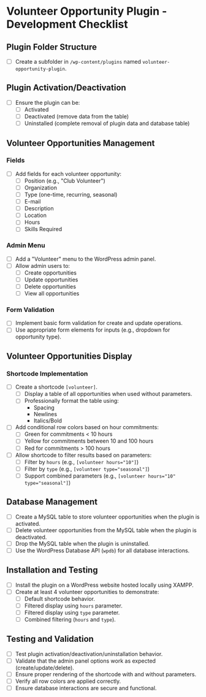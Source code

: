 # Volunteer Opportunity Plugin - Development Checklist

## Plugin Folder Structure

- [ ] Create a subfolder in `/wp-content/plugins` named `volunteer-opportunity-plugin`.

## Plugin Activation/Deactivation

- [ ] Ensure the plugin can be:
  - [ ] Activated
  - [ ] Deactivated (remove data from the table)
  - [ ] Uninstalled (complete removal of plugin data and database table)

## Volunteer Opportunities Management

### Fields
- [ ] Add fields for each volunteer opportunity:
  - [ ] Position (e.g., "Club Volunteer")
  - [ ] Organization
  - [ ] Type (one-time, recurring, seasonal)
  - [ ] E-mail
  - [ ] Description
  - [ ] Location
  - [ ] Hours
  - [ ] Skills Required

### Admin Menu
- [ ] Add a "Volunteer" menu to the WordPress admin panel.
- [ ] Allow admin users to:
  - [ ] Create opportunities
  - [ ] Update opportunities
  - [ ] Delete opportunities
  - [ ] View all opportunities

### Form Validation
- [ ] Implement basic form validation for create and update operations.
- [ ] Use appropriate form elements for inputs (e.g., dropdown for opportunity type).

## Volunteer Opportunities Display

### Shortcode Implementation
- [ ] Create a shortcode `[volunteer]`.
  - [ ] Display a table of all opportunities when used without parameters.
  - [ ] Professionally format the table using:
    - Spacing
    - Newlines
    - Italics/Bold
- [ ] Add conditional row colors based on hour commitments:
  - [ ] Green for commitments < 10 hours
  - [ ] Yellow for commitments between 10 and 100 hours
  - [ ] Red for commitments > 100 hours
- [ ] Allow shortcode to filter results based on parameters:
  - [ ] Filter by `hours` (e.g., `[volunteer hours="10"]`)
  - [ ] Filter by `type` (e.g., `[volunteer type="seasonal"]`)
  - [ ] Support combined parameters (e.g., `[volunteer hours="10" type="seasonal"]`)

## Database Management

- [ ] Create a MySQL table to store volunteer opportunities when the plugin is activated.
- [ ] Delete volunteer opportunities from the MySQL table when the plugin is deactivated.
- [ ] Drop the MySQL table when the plugin is uninstalled.
- [ ] Use the WordPress Database API (`wpdb`) for all database interactions.

## Installation and Testing

- [ ] Install the plugin on a WordPress website hosted locally using XAMPP.
- [ ] Create at least 4 volunteer opportunities to demonstrate:
  - [ ] Default shortcode behavior.
  - [ ] Filtered display using `hours` parameter.
  - [ ] Filtered display using `type` parameter.
  - [ ] Combined filtering (`hours` and `type`).

## Testing and Validation

- [ ] Test plugin activation/deactivation/uninstallation behavior.
- [ ] Validate that the admin panel options work as expected (create/update/delete).
- [ ] Ensure proper rendering of the shortcode with and without parameters.
- [ ] Verify all row colors are applied correctly.
- [ ] Ensure database interactions are secure and functional.
